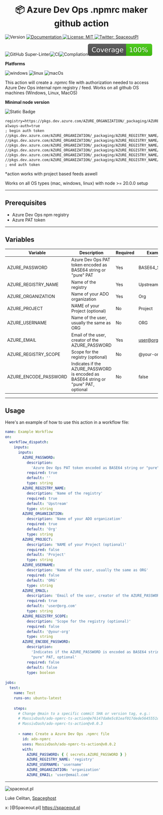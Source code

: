 <h1 align="center">📦 Azure Dev Ops .npmrc maker github action </h1>
<p>
  <img alt="Version" src="https://img.shields.io/badge/version-1.0.0-blue.svg?cacheSeconds=2592000" />
  <a href="https://github.com/MassivDash/typescript-react-express-esbuild" target="_blank">
    <img alt="Documentation" src="https://img.shields.io/badge/documentation-yes-brightgreen.svg" />
  </a>
  <a href="#" target="_blank">
    <img alt="License: MIT" src="https://img.shields.io/badge/License-MIT-yellow.svg" />
  </a>
  <a href="https://twitter.com/SpaceoutPl" target="_blank">
    <img alt="Twitter: SpaceoutPl" src="https://img.shields.io/twitter/follow/SpaceoutPl.svg?style=social" />
  </a>
</p>

![GitHub Super-Linter](https://github.com/MassivDash/ado-npmrc-ts-action/actions/workflows/linter.yml/badge.svg)![CI](https://github.com/MassivDash/ado-npmrc-ts-action/actions/workflows/ci.yml/badge.svg)![Compliation](https://github.com/MassivDash/ado-npmrc-ts-action/actions/workflows/check-dist.yml/badge.svg)![CodeCoverage](./badges/coverage.svg)

**Platforms**

![windows](https://img.shields.io/badge/Platform-Windows-blue)
![linux](https://img.shields.io/badge/Platform-Linux-blue)
![macOs](https://img.shields.io/badge/Platform-MacOs-blue)

This action will create a .npmrc file with authorization needed to access Azure
Dev Ops internal npm registry / feed. Works on all github OS machines (Windows,
Linux, MacOS)

**Minimal node version**

![Static Badge](https://img.shields.io/badge/_node_-%3E%3D_20.6.0-red)

```
registry=https://pkgs.dev.azure.com/AZURE_ORGANIZATION/_packaging/AZURE_REGISTRY_NAME/npm/registry/
always-auth=true
; begin auth token
//pkgs.dev.azure.com/AZURE_ORGANIZATION/_packaging/AZURE_REGISTRY_NAME/npm/registry/:username=AZURE_USERNAME
//pkgs.dev.azure.com/AZURE_ORGANIZATION/_packaging/AZURE_REGISTRY_NAME/npm/registry/:_password=AZURE_PASSWORD
//pkgs.dev.azure.com/AZURE_ORGANIZATION/_packaging/AZURE_REGISTRY_NAME/npm/registry/:email=AZURE_EMAIL
//pkgs.dev.azure.com/AZURE_ORGANIZATION/_packaging/AZURE_REGISTRY_NAME/npm/:username=AZURE_USERNAME
//pkgs.dev.azure.com/AZURE_ORGANIZATION/_packaging/AZURE_REGISTRY_NAME/npm/:_password=AZURE_PASSWORD
//pkgs.dev.azure.com/AZURE_ORGANIZATION/_packaging/AZURE_REGISTRY_NAME/npm/:email=AZURE_EMAIL
; end auth token
```

\*action works with project based feeds aswell

Works on all OS types (mac, windows, linux) with node >= 20.0.0 setup

---

## Prerequisites

- Azure Dev Ops npm registry
- Azure PAT token

---

## Variables

| Variable              | Description                                                                         | Required | Example       | Type    |
| --------------------- | ----------------------------------------------------------------------------------- | -------- | ------------- | ------- |
| AZURE_PASSWORD        | Azure Dev Ops PAT token encoded as BASE64 string or "pure" PAT                      | Yes      | BASE64_STRING | string  |
| AZURE_REGISTRY_NAME   | Name of the registry                                                                | Yes      | Upstream      | string  |
| AZURE_ORGANIZATION    | Name of your ADO organization                                                       | Yes      | Org           | string  |
| AZURE_PROJECT         | NAME of your Project (optional)                                                     | No       | Project       | string  |
| AZURE_USERNAME        | Name of the user, usually the same as ORG                                           | No       | ORG           | string  |
| AZURE_EMAIL           | Email of the user, creator of the AZURE_PASSWORD                                    | Yes      | user@org.com  | string  |
| AZURE_REGISTRY_SCOPE  | Scope for the registry (optional)                                                   | No       | @your-org     | string  |
| AZURE_ENCODE_PASSWORD | Indicates if the AZURE_PASSWORD is encoded as BASE64 string or "pure" PAT, optional | No       | false         | boolean |

---

## Usage

Here's an example of how to use this action in a workflow file:

```yaml
name: Example Workflow
on:
  workflow_dispatch:
    inputs:
      inputs:
        AZURE_PASSWORD:
          description:
            'Azure Dev Ops PAT token encoded as BASE64 string or "pure" PAT'
          required: true
          default: ''
          type: string
        AZURE_REGISTRY_NAME:
          description: 'Name of the registry'
          required: true
          default: 'Upstream'
          type: string
        AZURE_ORGANIZATION:
          description: 'Name of your ADO organization'
          required: true
          default: 'Org'
          type: string
        AZURE_PROJECT:
          description: 'NAME of your Project (optional)'
          required: false
          default: 'Project'
          type: string
        AZURE_USERNAME:
          description: 'Name of the user, usually the same as ORG'
          required: false
          default: 'ORG'
          type: string
        AZURE_EMAIL:
          description: 'Email of the user, creator of the AZURE_PASSWORD'
          required: true
          default: 'user@org.com'
          type: string
        AZURE_REGISTRY_SCOPE:
          description: 'Scope for the registry (optional)'
          required: false
          default: '@your-org'
          type: string
        AZURE_ENCODE_PASSWORD:
          description:
            'Indicates if the AZURE_PASSWORD is encoded as BASE64 string or
            "pure" PAT, optional'
          required: false
          default: false
          type: boolean

jobs:
  test:
    name: Test
    runs-on: ubuntu-latest

    steps:
      # Change @main to a specific commit SHA or version tag, e.g.:
      # MassivDash/ado-npmrc-ts-action@e76147da8e5c81eaf017dede5645551d4b94427b
      # MassivDash/ado-npmrc-ts-action@v0.0.3

      - name: Create a Azure Dev Ops .npmrc file
        id: ado-npmrc
        uses: MassivDash/ado-npmrc-ts-action@v0.0.2
        with:
          AZURE_PASSWORD: { { secrets.AZURE_PASSWORD } }
          AZURE_REGISTRY_NAME: 'registry'
          AZURE_USERNAME: 'username'
          AZURE_ORGANIZATION: 'organization'
          AZURE_EMAIL: 'user@email.com'
```

---

<img src="https://spaceout.pl/icons/icon-96x96.png?v=c01d3dc2404b91dfce33d962ff296151" alt="spaceout.pl" />

Luke Celitan, [Spaceghost](https://spaceout.pl/about)

x: [@Spaceout.pl] https://spaceout.pl
